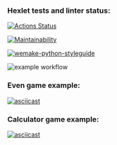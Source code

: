 ### Hexlet tests and linter status:

[![Actions Status](https://github.com/temir988/python-project-lvl1/workflows/hexlet-check/badge.svg)](https://github.com/temir988/python-project-lvl1/actions)

[![Maintainability](https://api.codeclimate.com/v1/badges/a99a88d28ad37a79dbf6/maintainability)](https://codeclimate.com/github/temir988/python-project-lvl1/maintainability)

[![wemake-python-styleguide](https://img.shields.io/badge/style-wemake-000000.svg)](https://github.com/wemake-services/wemake-python-styleguide)

![example workflow](https://github.com/temir988/python-project-lvl1/actions/workflows/my-check.yml/badge.svg)

### Even game example:

[![asciicast](https://asciinema.org/a/487917.svg)](https://asciinema.org/a/487917)

### Calculator game example:

[![asciicast](https://asciinema.org/a/489104.svg)](https://asciinema.org/a/489104)